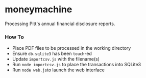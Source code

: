 # moneymachine

Processing Pitt's annual financial disclosure reports.

### How To

- Place PDF files to be processed in the working directory
- Ensure `db.sqlite3` has been `touch`-ed
- Update `importcsv.js` with the filename(s)
- Run `node importcsv.js` to place the transactions into SQLite3
- Run `node web.js`to launch the web interface
